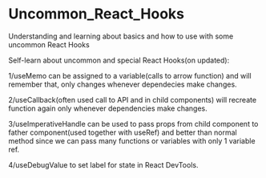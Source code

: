 # Uncommon_React_Hooks
Understanding and learning about basics and how to use with some uncommon React Hooks

Self-learn about uncommon and special React Hooks(on updated):

1/useMemo can be assigned to a variable(calls to arrow function) and will remember that, only changes whenever dependecies make changes.

2/useCallback(often used call to API and in child components) will recreate function again only whenever dependencies make changes.

3/useImperativeHandle can be used to pass props from child component to father component(used together with useRef) and better than normal method since we can pass many functions 
or variables with only 1 variable ref.

4/useDebugValue to set label for state in React DevTools.

